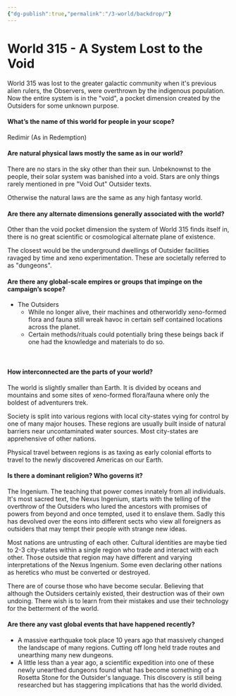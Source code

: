 ```yaml
---
{"dg-publish":true,"permalink":"/3-world/backdrop/"}
---
```


# World 315 - A System Lost to the Void
World 315 was lost to the greater galactic community when it's previous alien rulers, the Observers, were overthrown by the indigenous population. Now the entire system is in the "void", a pocket dimension created by the Outsiders for some unknown purpose.

#### What’s the name of this world for people in your scope?
Redimir (As in Redemption)
</br>
#### Are natural physical laws mostly the same as in our world?
There are no stars in the sky other than their sun. Unbeknownst to the people, their solar system was banished into a void. Stars are only things rarely mentioned in pre "Void Out" Outsider texts.

Otherwise the natural laws are the same as any high fantasy world.
</br>
#### Are there any alternate dimensions generally associated with the world?
Other than the void pocket dimension the system of World 315 finds itself in, there is no great scientific or cosmological alternate plane of existence.

The closest would be the underground dwellings of Outsider facilities ravaged by time and xeno experimentation. These are societally referred to as "dungeons".
</br>
#### Are there any global-scale empires or groups that impinge on the campaign’s scope? 
- The Outsiders
	- While no longer alive, their machines and otherworldly xeno-formed flora and fauna still wreak havoc in certain self contained locations across the planet.
	- Certain methods/rituals could potentially bring these beings back if one had the knowledge and materials to do so.

</br>

#### How interconnected are the parts of your world?
The world is slightly smaller than Earth. It is divided by oceans and mountains and some sites of xeno-formed flora/fauna where only the boldest of adventurers trek.

Society is split into various regions with local city-states vying for control by one of many major houses. These regions are usually built inside of natural barriers near uncontaminated water sources. Most city-states are apprehensive of other nations.

Physical travel between regions is as taxing as early colonial efforts to travel to the newly discovered Americas on our Earth.
</br>
#### Is there a dominant religion? Who governs it?
The Ingenium. The teaching that power comes innately from all individuals. It's most sacred text, the Nexus Ingenium, starts with the telling of the overthrow of the Outsiders who lured the ancestors with promises of powers from beyond and once tempted, used it to enslave them. Sadly this has devolved over the eons into different sects who view all foreigners as outsiders that may tempt their people with strange new ideas.

Most nations are untrusting of each other. Cultural identities are maybe tied to 2-3 city-states within a single region who trade and interact with each other. Those outside that region may have different and varying interpretations of the Nexus Ingenium. Some even declaring other nations as heretics who must be converted or destroyed.

There are of course those who have become secular. Believing that although the Outsiders certainly existed, their destruction was of their own undoing. There wish is to learn from their mistakes and use their technology for the betterment of the world.
</br>
#### Are there any vast global events that have happened recently?
- A massive earthquake took place 10 years ago that massively changed the landscape of many regions. Cutting off long held trade routes and unearthing many new dungeons.
- A little less than a year ago, a scientific expedition into one of these newly unearthed dungeons found what has become something of a Rosetta Stone for the Outsider's language. This discovery is still being researched but has staggering implications that has the world divided.



